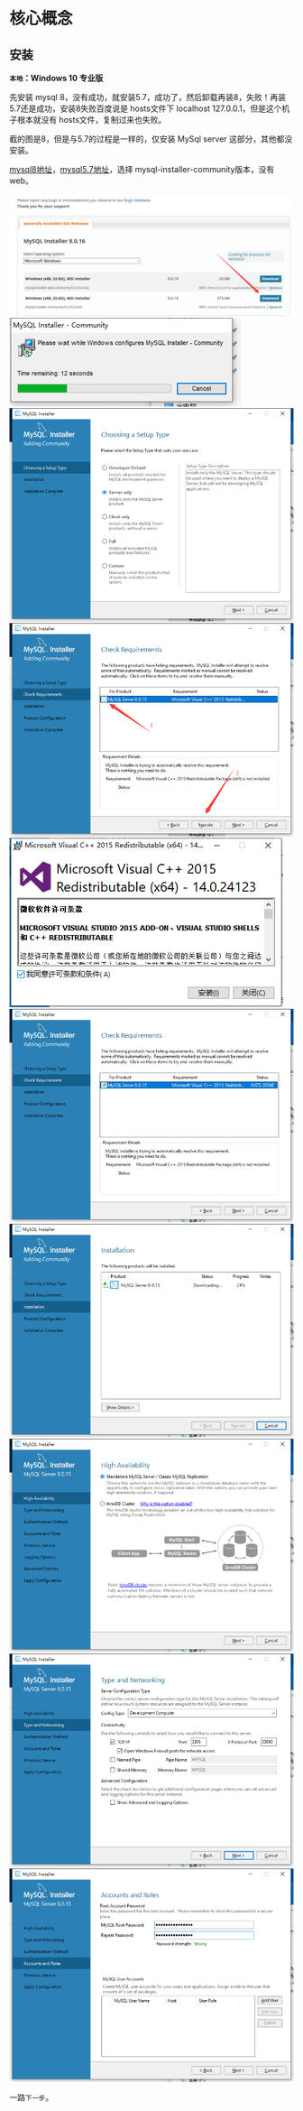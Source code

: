 # 核心概念





##  安装

**`本地`：Windows 10 专业版**

先安装 mysql 8，没有成功，就安装5.7，成功了，然后卸载再装8，失败！再装 5.7还是成功，安装8失败百度说是 hosts文件下 localhost 127.0.0.1，但是这个机子根本就没有 hosts文件，复制过来也失败。

截的图是8，但是与5.7的过程是一样的，仅安装 MySql server 这部分，其他都没安装。

[mysql8地址](https://dev.mysql.com/downloads/windows/installer/8.0.html)，[mysql5.7地址](https://dev.mysql.com/downloads/windows/installer/5.7.html)，选择 mysql-installer-community版本，没有web。

![0001](../images/0001.png)
![0002](../images/0002.png)
![0003](../images/0003.png)
![0004](../images/0004.png)
![0005](../images/0005.png)
![0006](../images/0006.png)
![0007](../images/0007.png)
![0008](../images/0008.png)
![0009](../images/0009.png)
![0010](../images/00010.png)

一路`下一步`。





